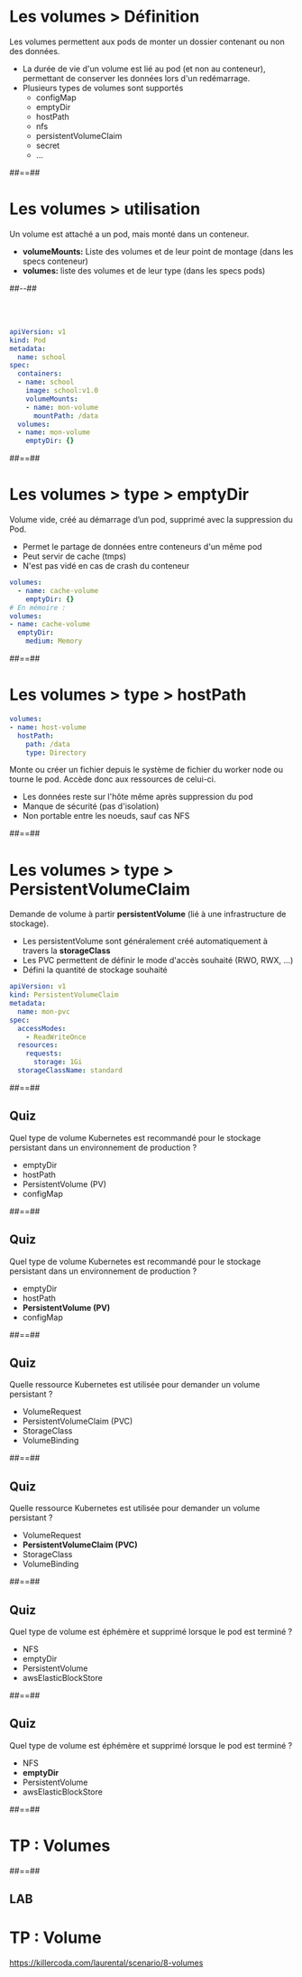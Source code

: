 <!-- .slide:-->

# Les volumes > **Définition**

Les volumes permettent aux pods de monter un dossier contenant ou non des données. 
* La durée de vie d'un volume est lié au pod (et non au conteneur), permettant de conserver les données lors d'un redémarrage.
* Plusieurs types de volumes sont supportés
  * configMap
  * emptyDir
  * hostPath
  * nfs
  * persistentVolumeClaim
  * secret
  * ...

##==##

<!-- .slide: class="two-column with-code-bg-dark" -->

# Les volumes > **utilisation**

Un volume est attaché a un pod, mais monté dans un conteneur.
* **volumeMounts:** Liste des volumes et de leur point de montage (dans les specs conteneur)
* **volumes:** liste des volumes et de leur type (dans les specs pods)

##--##

<br><br>

```yaml
apiVersion: v1
kind: Pod
metadata:
  name: school
spec:
  containers:
  - name: school
    image: school:v1.0
    volumeMounts:
    - name: mon-volume
      mountPath: /data
  volumes:
  - name: mon-volume
    emptyDir: {}
```
##==##

<!-- .slide: class="with-code-bg-dark" -->

# Les volumes > type > **emptyDir**

Volume vide, créé au démarrage d’un pod, supprimé avec la suppression du Pod.
* Permet le partage de données entre conteneurs d'un même pod
* Peut servir de cache (tmps)
* N'est pas vidé en cas de crash du conteneur

```yaml
volumes:
  - name: cache-volume
    emptyDir: {}
# En mémoire : 
volumes:
- name: cache-volume
  emptyDir:
    medium: Memory
```

##==##

<!-- .slide: class="with-code-bg-dark" -->

# Les volumes > type > **hostPath**

```yaml
volumes:
- name: host-volume
  hostPath:
    path: /data
    type: Directory
```

Monte ou créer un fichier depuis le système de fichier du worker node ou tourne le pod. Accède donc aux ressources de celui-ci.
* Les données reste sur l'hôte même après suppression du pod
* Manque de sécurité (pas d'isolation)
* Non portable entre les noeuds, sauf cas NFS

##==##

<!-- .slide: class="with-code-bg-dark" -->

# Les volumes > type > **PersistentVolumeClaim**

Demande de volume à partir **persistentVolume** (lié à une infrastructure de stockage).
* Les persistentVolume sont généralement créé automatiquement à travers la **storageClass**
* Les PVC permettent de définir le mode d'accès souhaité (RWO, RWX, ...)
* Défini la quantité de stockage souhaité

```yaml
apiVersion: v1
kind: PersistentVolumeClaim
metadata:
  name: mon-pvc
spec:
  accessModes:
    - ReadWriteOnce
  resources:
    requests:
      storage: 1Gi
  storageClassName: standard
```

##==##

<!-- .slide: class="exercice" -->
## Quiz

Quel type de volume Kubernetes est recommandé pour le stockage persistant dans un environnement de production ?
* emptyDir 
* hostPath 
* PersistentVolume (PV) 
* configMap

##==##

<!-- .slide: class="exercice" -->
## Quiz

Quel type de volume Kubernetes est recommandé pour le stockage persistant dans un environnement de production ?
* emptyDir 
* hostPath 
* **PersistentVolume (PV)**
* configMap

##==##

<!-- .slide: class="exercice" -->
## Quiz

Quelle ressource Kubernetes est utilisée pour demander un volume persistant ?
* VolumeRequest
* PersistentVolumeClaim (PVC)
* StorageClass
* VolumeBinding

##==##

<!-- .slide: class="exercice" -->
## Quiz

Quelle ressource Kubernetes est utilisée pour demander un volume persistant ?
* VolumeRequest
* **PersistentVolumeClaim (PVC)**
* StorageClass
* VolumeBinding

##==##

<!-- .slide: class="exercice" -->
## Quiz

Quel type de volume est éphémère et supprimé lorsque le pod est terminé ?
* NFS
* emptyDir
* PersistentVolume
* awsElasticBlockStore



##==##

<!-- .slide: class="exercice" -->
## Quiz

Quel type de volume est éphémère et supprimé lorsque le pod est terminé ?
* NFS
* **emptyDir**
* PersistentVolume
* awsElasticBlockStore

##==##

<!-- .slide: class="transition-bg-sfeir-2"-->

# TP : Volumes

##==##

<!-- .slide: class="exercice"-->

## LAB
# TP : Volume

https://killercoda.com/laurental/scenario/8-volumes